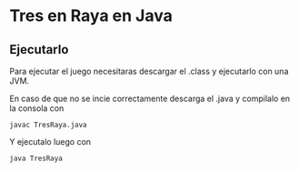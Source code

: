 # Tres en Raya en Java

## Ejecutarlo

Para ejecutar el juego necesitaras descargar el .class y ejecutarlo con una JVM.

En caso de que no se incie correctamente descarga el .java y compilalo en la consola con 
```Console
javac TresRaya.java
```
Y ejecutalo luego con
```Console
java TresRaya
```
